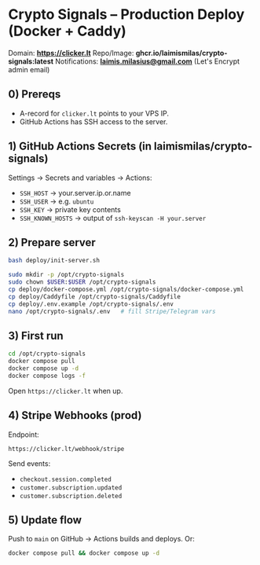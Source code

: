 # Crypto Signals – Production Deploy (Docker + Caddy)

Domain: **https://clicker.lt**
Repo/Image: **ghcr.io/laimismilas/crypto-signals:latest**
Notifications: **laimis.milasius@gmail.com** (Let's Encrypt admin email)

## 0) Prereqs
- A-record for `clicker.lt` points to your VPS IP.
- GitHub Actions has SSH access to the server.

## 1) GitHub Actions Secrets (in laimismilas/crypto-signals)
Settings → Secrets and variables → Actions:
- `SSH_HOST`   → your.server.ip.or.name
- `SSH_USER`   → e.g. `ubuntu`
- `SSH_KEY`    → private key contents
- `SSH_KNOWN_HOSTS` → output of `ssh-keyscan -H your.server`

## 2) Prepare server
```bash
bash deploy/init-server.sh

sudo mkdir -p /opt/crypto-signals
sudo chown $USER:$USER /opt/crypto-signals
cp deploy/docker-compose.yml /opt/crypto-signals/docker-compose.yml
cp deploy/Caddyfile /opt/crypto-signals/Caddyfile
cp deploy/.env.example /opt/crypto-signals/.env
nano /opt/crypto-signals/.env   # fill Stripe/Telegram vars
```

## 3) First run
```bash
cd /opt/crypto-signals
docker compose pull
docker compose up -d
docker compose logs -f
```

Open `https://clicker.lt` when up.

## 4) Stripe Webhooks (prod)
Endpoint:
```
https://clicker.lt/webhook/stripe
```
Send events:
- `checkout.session.completed`
- `customer.subscription.updated`
- `customer.subscription.deleted`

## 5) Update flow
Push to `main` on GitHub → Actions builds and deploys. Or:
```bash
docker compose pull && docker compose up -d
```
